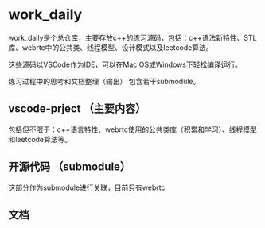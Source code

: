 # work_daily
work_daily是个总仓库，主要存放c++的练习源码，包括：c++语法新特性、STL库、webrtc中的公共类、线程模型、设计模式以及leetcode算法。

这些源码以VSCode作为IDE，可以在Mac OS或Windows下轻松编译运行。


练习过程中的思考和文档整理（输出）
包含若干submodule。

## vscode-prject （主要内容）

 包括但不限于：c++语言特性、webrtc使用的公共类库（积累和学习）、线程模型和leetcode算法等。
 

## 开源代码 （submodule）

这部分作为submodule进行关联，目前只有webrtc


## 文档